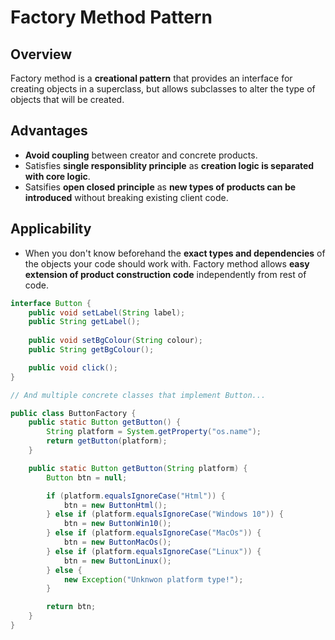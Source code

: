 # Factory Method Pattern
## Overview
Factory method is a **creational pattern** that provides an interface for creating objects in a superclass, but allows subclasses to alter the type of objects that will be created.

## Advantages
- **Avoid coupling** between creator and concrete products.
- Satisfies **single responsiblity principle** as **creation logic is separated with core logic**.
- Satsifies **open closed principle** as **new types of products can be introduced** without breaking existing client code.

## Applicability
- When you don't know beforehand the **exact types and dependencies** of the objects your code should work with. Factory method allows **easy extension of product construction code** independently from rest of code.

```java
interface Button {
	public void setLabel(String label);
    public String getLabel();
    
	public void setBgColour(String colour);
    public String getBgColour();

	public void click();
}

// And multiple concrete classes that implement Button...

public class ButtonFactory {
	public static Button getButton() {
		String platform = System.getProperty("os.name");
		return getButton(platform);
	}

	public static Button getButton(String platform) {
		Button btn = null;

		if (platform.equalsIgnoreCase("Html")) {
			btn = new ButtonHtml();
		} else if (platform.equalsIgnoreCase("Windows 10")) {
			btn = new ButtonWin10();
		} else if (platform.equalsIgnoreCase("MacOs")) {
			btn = new ButtonMacOs();
		} else if (platform.equalsIgnoreCase("Linux")) {
			btn = new ButtonLinux();
		} else {
			new Exception("Unknwon platform type!");
		}

		return btn;
	}
}

```